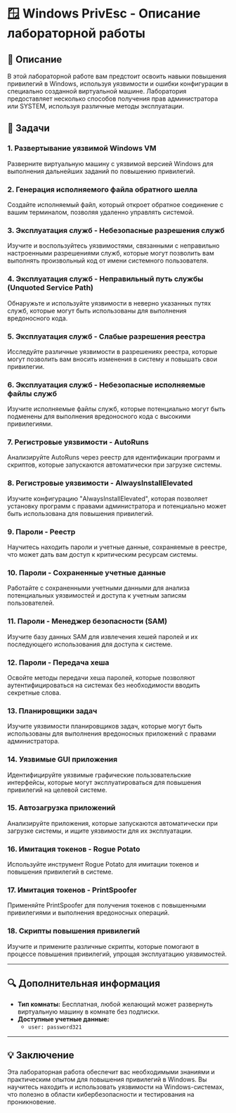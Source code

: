 # 🪟 Windows PrivEsc - Описание лабораторной работы

## 📜 Описание
В этой лабораторной работе вам предстоит освоить навыки повышения привилегий в Windows, используя уязвимости и ошибки конфигурации в специально созданной виртуальной машине. Лаборатория предоставляет несколько способов получения прав администратора или SYSTEM, используя различные методы эксплуатации.

## 🎯 Задачи

### 1. Развертывание уязвимой Windows VM
Разверните виртуальную машину с уязвимой версией Windows для выполнения дальнейших заданий по повышению привилегий.

### 2. Генерация исполняемого файла обратного шелла
Создайте исполняемый файл, который откроет обратное соединение с вашим терминалом, позволяя удаленно управлять системой.

### 3. Эксплуатация служб - Небезопасные разрешения служб
Изучите и воспользуйтесь уязвимостями, связанными с неправильно настроенными разрешениями служб, которые могут позволить вам выполнять произвольный код от имени системного пользователя.

### 4. Эксплуатация служб - Неправильный путь службы (Unquoted Service Path)
Обнаружьте и используйте уязвимости в неверно указанных путях служб, которые могут быть использованы для выполнения вредоносного кода.

### 5. Эксплуатация служб - Слабые разрешения реестра
Исследуйте различные уязвимости в разрешениях реестра, которые могут позволить вам вносить изменения в систему и повышать свои привилегии.

### 6. Эксплуатация служб - Небезопасные исполняемые файлы служб
Изучите исполняемые файлы служб, которые потенциально могут быть подменены для выполнения вредоносного кода с высокими привилегиями.

### 7. Регистровые уязвимости - AutoRuns
Анализируйте AutoRuns через реестр для идентификации программ и скриптов, которые запускаются автоматически при загрузке системы.

### 8. Регистровые уязвимости - AlwaysInstallElevated
Изучите конфигурацию "AlwaysInstallElevated", которая позволяет установку программ с правами администратора и потенциально может быть использована для повышения привилегий.

### 9. Пароли - Реестр
Научитесь находить пароли и учетные данные, сохраняемые в реестре, что может дать вам доступ к критическим ресурсам системы.

### 10. Пароли - Сохраненные учетные данные
Работайте с сохраненными учетными данными для анализа потенциальных уязвимостей и доступа к учетным записям пользователей.

### 11. Пароли - Менеджер безопасности (SAM)
Изучите базу данных SAM для извлечения хешей паролей и их последующего использования для доступа к системе.

### 12. Пароли - Передача хеша
Освойте методы передачи хеша паролей, которые позволяют аутентифицироваться на системах без необходимости вводить секретные слова.

### 13. Планировщики задач
Изучите уязвимости планировщиков задач, которые могут быть использованы для выполнения вредоносных приложений с правами администратора.

### 14. Уязвимые GUI приложения
Идентифицируйте уязвимые графические пользовательские интерфейсы, которые могут эксплуатироваться для повышения привилегий на целевой системе.

### 15. Автозагрузка приложений
Анализируйте приложения, которые запускаются автоматически при загрузке системы, и ищите уязвимости для их эксплуатации.

### 16. Имитация токенов - Rogue Potato
Используйте инструмент Rogue Potato для имитации токенов и повышения привилегий в системе.

### 17. Имитация токенов - PrintSpoofer
Применяйте PrintSpoofer для получения токенов с повышенными привилегиями и выполнения вредоносных операций.

### 18. Скрипты повышения привилегий
Изучите и примените различные скрипты, которые помогают в процессе повышения привилегий, упрощая эксплуатацию уязвимостей.

---

## 🔍 Дополнительная информация
- **Тип комнаты:** Бесплатная, любой желающий может развернуть виртуальную машину в комнате без подписки.
- **Доступные учетные данные:** 
  - `user: password321`

---

## 💡 Заключение
Эта лабораторная работа обеспечит вас необходимыми знаниями и практическим опытом для повышения привилегий в Windows. Вы научитесь находить и использовать уязвимости на Windows-системах, что полезно в области кибербезопасности и тестирования на проникновение.
